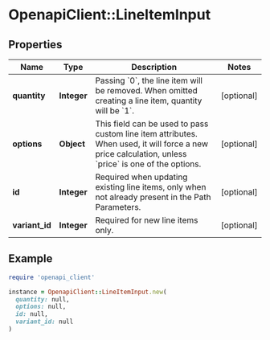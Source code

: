 # OpenapiClient::LineItemInput

## Properties

| Name | Type | Description | Notes |
| ---- | ---- | ----------- | ----- |
| **quantity** | **Integer** | Passing &#x60;0&#x60;, the line item will be removed. When omitted creating a line item, quantity will be &#x60;1&#x60;. | [optional] |
| **options** | **Object** | This field can be used to pass custom line item attributes. When used, it will force a new price calculation, unless &#x60;price&#x60; is one of the options. | [optional] |
| **id** | **Integer** | Required when updating existing line items, only when not already present in the Path Parameters. | [optional] |
| **variant_id** | **Integer** | Required for new line items only. | [optional] |

## Example

```ruby
require 'openapi_client'

instance = OpenapiClient::LineItemInput.new(
  quantity: null,
  options: null,
  id: null,
  variant_id: null
)
```

